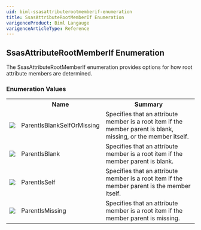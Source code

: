 ```yaml
---
uid: biml-ssasattributerootmemberif-enumeration
title: SsasAttributeRootMemberIf Enumeration
varigenceProduct: Biml Langauge
varigenceArticleType: Reference
---
```


## SsasAttributeRootMemberIf Enumeration<div class="LanguageSummary"><div class ="SummaryItem">The SsasAttributeRootMemberIf enumeration provides options for how root attribute members are determined.</div></div><div class="EnumValueGroup">### Enumeration Values<table id="EnumValue" class="MemberList"><tbody><tr><th class="MemberTypeIconColumnHeader">&nbsp;</th><th class="MemberNameColumnHeader">Name</th><th class="MemberSummaryColumnHeader">Summary</th></tr><tr class="cd0"><td align="center" class="MemberTypeIcon"><img src="enumValue.png"></img></td><td class="MemberName">ParentIsBlankSelfOrMissing</td><td class="MemberSummary"><div class ="SummaryItem">Specifies that an attribute member is a root item if the member parent is blank, missing, or the member itself.</div></td></tr><tr class="cd1"><td align="center" class="MemberTypeIcon"><img src="enumValue.png"></img></td><td class="MemberName">ParentIsBlank</td><td class="MemberSummary"><div class ="SummaryItem">Specifies that an attribute member is a root item if the member parent is blank.</div></td></tr><tr class="cd0"><td align="center" class="MemberTypeIcon"><img src="enumValue.png"></img></td><td class="MemberName">ParentIsSelf</td><td class="MemberSummary"><div class ="SummaryItem">Specifies that an attribute member is a root item if the member parent is the member itself.</div></td></tr><tr class="cd1"><td align="center" class="MemberTypeIcon"><img src="enumValue.png"></img></td><td class="MemberName">ParentIsMissing</td><td class="MemberSummary"><div class ="SummaryItem">Specifies that an attribute member is a root item if the member parent is missing.</div></td></tr></tbody></table></div>